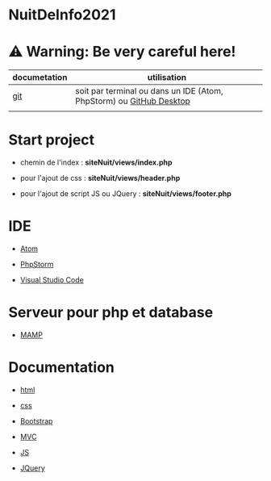 # NuitDeInfo2021

# ⚠️ **Warning**: Be very careful here!

| documetation                        | utilisation                                                                                       |
|-------------------------------------|---------------------------------------------------------------------------------------------------|
| [git](https://git-scm.com/docs/git) | soit par terminal ou dans un IDE (Atom, PhpStorm) ou [GitHub Desktop](https://desktop.github.com) |
|                                     |                                                                                                   |

# Start project

- chemin de l'index : **siteNuit/views/index.php**

- pour l'ajout de css : **siteNuit/views/header.php**

- pour l'ajout de script JS ou JQuery : **siteNuit/views/footer.php**

# IDE

- [Atom](https://atom.io)

- [PhpStorm](https://www.jetbrains.com/fr-fr/phpstorm/download/)

- [Visual Studio Code](https://code.visualstudio.com/download)

# Serveur pour php et database

- [MAMP](https://www.mamp.info/en/downloads/)

# Documentation

- [html](https://developer.mozilla.org/fr/docs/Web/HTML)

- [css](https://developer.mozilla.org/fr/docs/Web/CSS/Reference)

- [Bootstrap](https://getbootstrap.com/docs/5.0/getting-started/introduction/)

- [MVC](https://openclassrooms.com/fr/courses/4670706-adoptez-une-architecture-mvc-en-php)

- [JS](https://developer.mozilla.org/fr/docs/Web/JavaScript)

- [JQuery](https://api.jquery.com)

